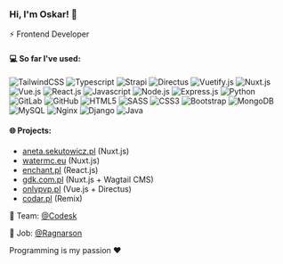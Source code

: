 ### Hi, I'm Oskar! 👋

⚡ Frontend Developer

#### 💻 So far I've used:
![TailwindCSS](https://img.shields.io/badge/-TailwindCSS-04a3bf?style=flat&logo=tailwindcss&logoColor=white)
![Typescript](https://img.shields.io/badge/-Typescript-007acc?style=flat&logo=typescript&logoColor=white) 
![Strapi](https://img.shields.io/badge/-Strapi-1c1c7e?style=flat&logo=strapi&logoColor=white) 
![Directus](https://img.shields.io/badge/-Directus-67b0f3?style=flat&logo=directus) 
![Vuetify.js](https://img.shields.io/badge/-Vuetify.js-1864ba?style=flat&logo=vuetify) 
![Nuxt.js](https://img.shields.io/badge/-Nuxt.js-0C4B33?style=flat&logo=Nuxt.js) 
![Vue.js](https://img.shields.io/badge/-Vue.js-0C4B33?style=flat&logo=Vue.js) 
![React.js](https://img.shields.io/badge/-React.js-007494?style=flat&logo=react)
![Javascript](https://img.shields.io/badge/-Javascript-black?style=flat&logo=javascript)
![Node.js](https://img.shields.io/badge/-Node.js-black?style=flat&logo=Node.js)
![Express.js](https://img.shields.io/badge/-Express.js-black?style=flat&logo=Express)
![Python](https://img.shields.io/badge/-Python-356c9a?style=flat&logo=Python&logoColor=white)
![GitLab](https://img.shields.io/badge/-GitLab-181717?style=flat&logo=gitlab)
![GitHub](https://img.shields.io/badge/-GitHub-181717?style=flat&logo=github)
![HTML5](https://img.shields.io/badge/-HTML5-E34F26?style=flat&logo=html5&logoColor=white)
![SASS](https://img.shields.io/badge/-SASS-c16792?style=flat&logo=sass&logoColor=white)
![CSS3](https://img.shields.io/badge/-CSS3-1572B6?style=flat&logo=css3)
![Bootstrap](https://img.shields.io/badge/-Bootstrap-563D7C?style=flat&logo=bootstrap)
![MongoDB](https://img.shields.io/badge/-MongoDB-black?style=flat&logo=mongodb)
![MySQL](https://img.shields.io/badge/-MySQL-black?style=flat&logo=mysql)
![Nginx](https://img.shields.io/badge/-Nginx-009136?style=flat&logo=nginx&logoColor=white)
![Django](https://img.shields.io/badge/-Django-0C4B33?style=flat&logo=django)
![Java](https://img.shields.io/badge/-Java-e6322d?style=flat&logo=java)

#### 🌐 Projects:
- [aneta.sekutowicz.pl](https://aneta.sekutowicz.pl) (Nuxt.js)
- [watermc.eu](https://watermc.eu) (Nuxt.js)
- [enchant.pl](https://enchant.pl) (React.js)
- [gdk.com.pl](https://gdk.com.pl) (Nuxt.js + Wagtail CMS)
- [onlypvp.pl](https://onlypvp.pl) (Vue.js + Directus)
- [codar.pl](https://codar.pl) (Remix)

💼 Team: [@Codesk](https://github.com/CodeskLabs)

💼 Job: [@Ragnarson](https://ragnarson.com/)

Programming is my passion ❤️
